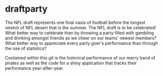# draftparty
The NFL draft represents one final oasis of football before the longest stretch of NFL desert that is the summer. The NFL draft is to be celebrated! What better way to celebrate than by throwing a party filled with gambling and drinking amongst friends as we cheer on our teams' newest members? What better way to appreciate every party goer's performance than through the use of statistics?

Contained within this git is the historical performance of our merry band of pirates as well as the code for a shiny application that tracks their performance year-after-year.